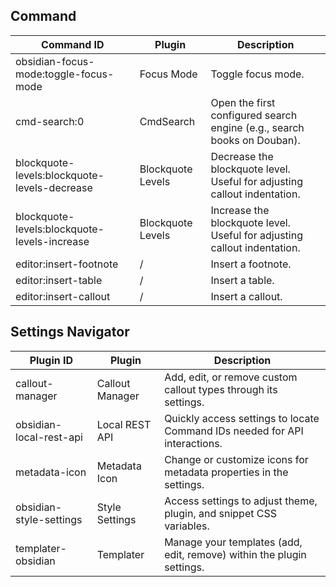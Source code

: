 ## Command
| Command ID                                   | Plugin            | Description                                                                    |
|----------------------------------------------|-------------------|--------------------------------------------------------------------------------|
| obsidian-focus-mode:toggle-focus-mode        | Focus Mode        | Toggle focus mode.                                                             |
| cmd-search:0                                 | CmdSearch         | Open the first configured search engine (e.g., search books on Douban).        |
| blockquote-levels:blockquote-levels-decrease | Blockquote Levels | Decrease the blockquote level. <br />Useful for adjusting callout indentation. |
| blockquote-levels:blockquote-levels-increase | Blockquote Levels | Increase the blockquote level. <br />Useful for adjusting callout indentation. |
| editor:insert-footnote                       | /                 | Insert a footnote.                                                             |
| editor:insert-table                          | /                 | Insert a table.                                                                |
| editor:insert-callout                        | /                 | Insert a callout.                                                              |



## Settings Navigator

| Plugin ID               | Plugin          | Description                                                                |
|-------------------------|-----------------|----------------------------------------------------------------------------|
| callout-manager         | Callout Manager | Add, edit, or remove custom callout types through its settings.            |
| obsidian-local-rest-api | Local REST API  | Quickly access settings to locate Command IDs needed for API interactions. |
| metadata-icon           | Metadata Icon   | Change or customize icons for metadata properties in the settings.         |
| obsidian-style-settings | Style Settings  | Access settings to adjust theme, plugin, and snippet CSS variables.        |
| templater-obsidian      | Templater       | Manage your templates (add, edit, remove) within the plugin settings.      |

